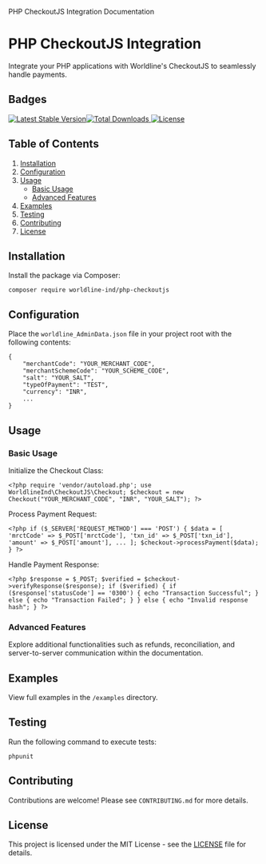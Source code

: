   PHP CheckoutJS Integration Documentation

PHP CheckoutJS Integration
==========================

Integrate your PHP applications with Worldline's CheckoutJS to seamlessly handle payments.

Badges
------

 [![Latest Stable Version](https://poser.pugx.org/worldline-ind/php-checkoutjs/v/stable)](https://packagist.org/packages/worldline-ind/php-checkoutjs)[![Total Downloads](https://poser.pugx.org/worldline-ind/php-checkoutjs/downloads) ](https://packagist.org/packages/worldline-ind/php-checkoutjs)[![License](https://poser.pugx.org/worldline-ind/php-checkoutjs/license)](https://packagist.org/packages/worldline-ind/php-checkoutjs)

Table of Contents
-----------------

1.  [Installation](#installation)
2.  [Configuration](#configuration)
3.  [Usage](#usage)
    *   [Basic Usage](#basic-usage)
    *   [Advanced Features](#advanced-features)
4.  [Examples](#examples)
5.  [Testing](#testing)
6.  [Contributing](#contributing)
7.  [License](#license)

Installation
------------

Install the package via Composer:

`composer require worldline-ind/php-checkoutjs`

Configuration
-------------

Place the `worldline_AdminData.json` file in your project root with the following contents:

    {
        "merchantCode": "YOUR_MERCHANT_CODE",
        "merchantSchemeCode": "YOUR_SCHEME_CODE",
        "salt": "YOUR_SALT",
        "typeOfPayment": "TEST",
        "currency": "INR",
        ...
    }

Usage
-----

### Basic Usage

Initialize the Checkout Class:

`<?php require 'vendor/autoload.php'; use WorldlineInd\CheckoutJS\Checkout; $checkout = new Checkout("YOUR_MERCHANT_CODE", "INR", "YOUR_SALT"); ?>`

Process Payment Request:

`<?php if ($_SERVER['REQUEST_METHOD'] === 'POST') { $data = [ 'mrctCode' => $_POST['mrctCode'], 'txn_id' => $_POST['txn_id'], 'amount' => $_POST['amount'], ... ]; $checkout->processPayment($data); } ?>`

Handle Payment Response:

`<?php $response = $_POST; $verified = $checkout->verifyResponse($response); if ($verified) { if ($response['statusCode'] == '0300') { echo "Transaction Successful"; } else { echo "Transaction Failed"; } } else { echo "Invalid response hash"; } ?>`

### Advanced Features

Explore additional functionalities such as refunds, reconciliation, and server-to-server communication within the documentation.

Examples
--------

View full examples in the `/examples` directory.

Testing
-------

Run the following command to execute tests:

`phpunit`

Contributing
------------

Contributions are welcome! Please see `CONTRIBUTING.md` for more details.

License
-------

This project is licensed under the MIT License - see the [LICENSE](LICENSE) file for details.
